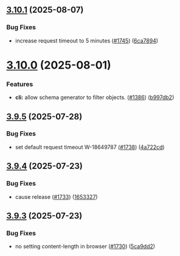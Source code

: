 ## [3.10.1](https://github.com/jsforce/jsforce/compare/3.10.0...3.10.1) (2025-08-07)


### Bug Fixes

* increase request timeout to 5 minutes ([#1745](https://github.com/jsforce/jsforce/issues/1745)) ([6ca7894](https://github.com/jsforce/jsforce/commit/6ca78941670a6b36d2c9d26758e8fd8fe9f90cc6))



# [3.10.0](https://github.com/jsforce/jsforce/compare/3.9.5...3.10.0) (2025-08-01)


### Features

* **cli:** allow schema generator to filter objects. ([#1386](https://github.com/jsforce/jsforce/issues/1386)) ([b997db2](https://github.com/jsforce/jsforce/commit/b997db2da879e61f13ac41e904af37d67e6fa20a))



## [3.9.5](https://github.com/jsforce/jsforce/compare/3.9.4...3.9.5) (2025-07-28)


### Bug Fixes

* set default request timeout W-18649787 ([#1738](https://github.com/jsforce/jsforce/issues/1738)) ([4a722cd](https://github.com/jsforce/jsforce/commit/4a722cdd455f0dee68c30e893c146ee3ceefb15e))



## [3.9.4](https://github.com/jsforce/jsforce/compare/3.9.3...3.9.4) (2025-07-23)


### Bug Fixes

* cause release ([#1733](https://github.com/jsforce/jsforce/issues/1733)) ([1653327](https://github.com/jsforce/jsforce/commit/16533272718be313e913208736436e346faa380a))



## [3.9.3](https://github.com/jsforce/jsforce/compare/3.9.2...3.9.3) (2025-07-23)


### Bug Fixes

* no setting content-length in browser ([#1730](https://github.com/jsforce/jsforce/issues/1730)) ([5ca9dd2](https://github.com/jsforce/jsforce/commit/5ca9dd2a936959da4336d901e6683c5b29e4f80a))



